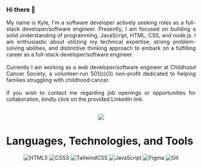 ### Hi there 👋

<div align="justify">
    My name is Kyle, I'm a software developer actively seeking roles as a full-stack developer/software engineer. Presently, I am focused on building a solid understanding of programming, JavaScript, HTML, CSS, and node.js. I am enthusiastic about utilizing my technical expertise, strong problem-solving abilities, and distinctive thinking approach to embark on a fulfilling career as a full-stack developer/software engineer.
</div>

</br>

<div align="justify">
    Currently I am working as a web developer/software engineer at Childhood Cancer Society, a volunteer-run 501(c)(3) non-profit dedicated to helping families struggling with childhood cancer.
</div>

</br>

<div align="justify">
    If you wish to contact me regarding job openings or opportunities for collaboration, kindly click on the provided LinkedIn link.
    </br>
</div>

<p align="center">
    </br><a href=https://www.linkedin.com/in/kyle-a-090008233/> <img src="https://img.shields.io/badge/linkedin-%230077B5.svg?style=for-the-badge&logo=linkedin&logoColor=white)"></a>
</p>

# Languages, Technologies, and Tools

<div align="center">

![HTML5](https://img.shields.io/badge/html5-%23E34F26.svg?style=for-the-badge&logo=html5&logoColor=white)
![CSS3](https://img.shields.io/badge/css3-%231572B6.svg?style=for-the-badge&logo=css3&logoColor=white)
![TailwindCSS](https://img.shields.io/badge/tailwindcss-%2338B2AC.svg?style=for-the-badge&logo=tailwind-css&logoColor=white)
![JavaScript](https://img.shields.io/badge/javascript-%23323330.svg?style=for-the-badge&logo=javascript&logoColor=%23F7DF1E)
![Figma](https://img.shields.io/badge/figma-%23F24E1E.svg?style=for-the-badge&logo=figma&logoColor=white)
![Git](https://img.shields.io/badge/git-%23F05033.svg?style=for-the-badge&logo=git&logoColor=white)

</div>
